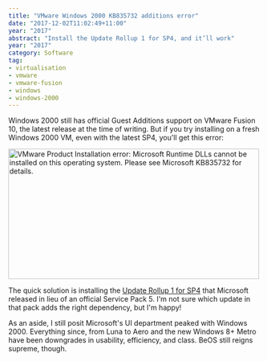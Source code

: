 ```yaml
---
title: "VMware Windows 2000 KB835732 additions error"
date: "2017-12-02T11:02:49+11:00"
year: "2017"
abstract: "Install the Update Rollup 1 for SP4, and it’ll work"
year: "2017"
category: Software
tag:
- virtualisation
- vmware
- vmware-fusion
- windows
- windows-2000
---
```

Windows 2000 still has official Guest Additions support on VMware Fusion 10, the latest release at the time of writing. But if you try installing on a fresh Windows 2000 VM, even with the latest SP4, you'll get this error:

<p><img src="https://rubenerd.com/files/2017/vmwarefusion10-win2kerror.png" alt="VMware Product Installation error: Microsoft Runtime DLLs cannot be installed on this operating system. Please see Microsoft KB835732 for details." style="width:500px; height:260px; image-rendering:optimizeSpeed; image-rendering:-moz-crisp-edges; image-rendering:crisp-edges; image-rendering:pixelated; -ms-interpolation-mode:nearest-neighbor;" /></p>

The quick solution is installing the [Update Rollup 1 for SP4] that Microsoft released in lieu of an official Service Pack 5. I'm not sure which update in that pack adds the right dependency, but I'm happy!

As an aside, I still posit Microsoft's UI department peaked with Windows 2000. Everything since, from Luna to Aero and the new Windows 8+ Metro have been downgrades in usability, efficiency, and class. BeOS still reigns supreme, though.

[Update Rollup 1 for SP4]: https://support.microsoft.com/en-us/help/891861/update-rollup-1-for-windows-2000-sp4-and-known-issues

